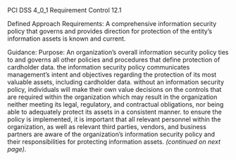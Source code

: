 PCI DSS 4_0_1 Requirement Control 12.1

Defined Approach Requirements:
A comprehensive information security policy that governs and provides direction for protection of the entity’s information assets is known and current.

Guidance:
Purpose: An organization’s overall information security policy ties to and governs all other policies and procedures that define protection of cardholder data. the information security policy communicates management’s intent and objectives regarding the protection of its most valuable assets, including cardholder data. without an information security policy, individuals will make their own value decisions on the controls that are required within the organization which may result in the organization neither meeting its legal, regulatory, and contractual obligations, nor being able to adequately protect its assets in a consistent manner. to ensure the policy is implemented, it is important that all relevant personnel within the organization, as well as relevant third parties, vendors, and business partners are aware of the organization’s information security policy and their responsibilities for protecting information assets. _(continued on next page)_.